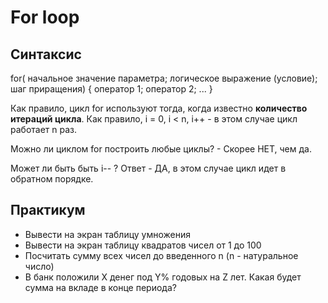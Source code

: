 # For loop

## Синтаксис
for( начальное значение параметра; логическое выражение (условие); шаг приращения) {
оператор 1;
оператор 2;
...
}

Как правило, цикл for используют тогда, когда известно **количество итераций цикла**.
Как правило, i = 0, i < n, i++ - в этом случае цикл работает n раз. 

Можно ли циклом for построить любые циклы? - Скорее НЕТ, чем да.

Может ли быть быть i-- ? Ответ - ДА, в этом случае цикл идет в обратном порядке.

## Практикум
- Вывести на экран таблицу умножения
- Вывести на экран таблицу квадратов чисел от 1 до 100
- Посчитать сумму всех чисел до введенного n (n - натуральное число)
- В банк положили X денег под Y% годовых на Z лет. Какая будет сумма на вкладе в конце периода?